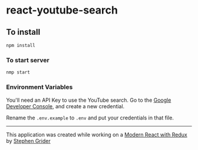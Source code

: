 # react-youtube-search

## To install

```
npm install
```

### To start server
```
nmp start
```

### Environment Variables
You'll need an API Key to use the YouTube search. Go to the [Google Developer Console](https://console.developers.google.com/), and create a new credential.

Rename the `.env.example` to `.env` and put your credentials in that file.

---

This application was created while working on a [Modern React with Redux](https://www.udemy.com/react-redux/learn/v4/overview) by [Stephen Grider](https://twitter.com/ste_grider)
